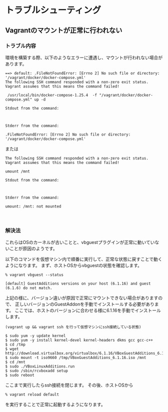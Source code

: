 # トラブルシューティング

## Vagrantのマウントが正常に行われない

### トラブル内容
環境を構築する際、以下のようなエラーに遭遇し、マウントが行われない場合があります。
```
==> default: .FileNotFoundError: [Errno 2] No such file or directory: '/vagrant/docker/docker-compose.yml'
The following SSH command responded with a non-zero exit status.
Vagrant assumes that this means the command failed!

 /usr/local/bin/docker-compose-1.25.4  -f "/vagrant/docker/docker-compose.yml" up -d

Stdout from the command:



Stderr from the command:

.FileNotFoundError: [Errno 2] No such file or directory: '/vagrant/docker/docker-compose.yml'
```

または

```
The following SSH command responded with a non-zero exit status.
Vagrant assumes that this means the command failed!

umount /mnt

Stdout from the command:



Stderr from the command:

umount: /mnt: not mounted
```

　
### 解決法

これらはOSのカーネルが古いことと、vbguestプラグインが正常に動いていないことが原因のようです。

以下のコマンドを仮想マシン内で順番に実行して、正常な状態に戻すことで動くようになります。
まず、ホストOSからvbguestの状態を確認します。

```
% vagrant vbguest --status

[default] GuestAdditions versions on your host (6.1.16) and guest (6.1.6) do not match.
```
上記の様に、バージョン違いが原因で正常にマウントできない場合がありますので、
正しいバージョンのGuestAddonを手動でインストールする必要があります。
ここでは、ホストのバージョンに合わせる様に6.1.16を手動でインストールします。

```
(vagrant up && vagrant ssh を行って仮想マシンにssh接続している状態)

$ sudo yum -y update kernel
$ sudo yum -y install kernel-devel kernel-headers dkms gcc gcc-c++
$ cd /tmp
$ wget http://download.virtualbox.org/virtualbox/6.1.16/VBoxGuestAdditions_6.1.16.iso
$ sudo mount -t iso9660 /tmp/VBoxGuestAdditions_6.1.16.iso /mnt
$ cd /mnt
$ sudo ./VBoxLinuxAdditions.run
$ sudo /sbin/rcvboxadd setup
$ sudo reboot
```
ここまで実行したらssh接続を閉じます。
その後、ホストOSから
```
% vagrant reload default
```
を実行することで正常に起動するようになります。
